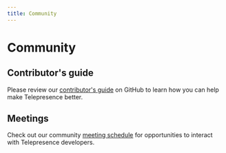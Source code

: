 ```yaml
---
title: Community
---
```


# Community

## Contributor's guide
Please review our [contributor's guide](https://github.com/telepresenceio/telepresence/blob/release/v2/CONTRIBUTING.md)
on GitHub to learn how you can help make Telepresence better.

## Meetings
Check out our community [meeting schedule](https://github.com/telepresenceio/telepresence/blob/release/v2/MEETING_SCHEDULE.md) for opportunities to interact with Telepresence developers.
